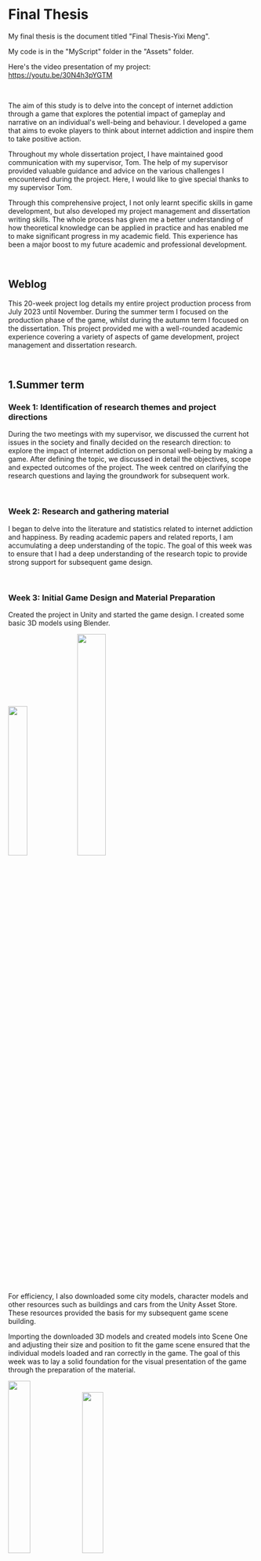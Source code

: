 #  Final Thesis

My final thesis is the document titled "Final Thesis-Yixi Meng". 

My code is in the "MyScript" folder in the "Assets" folder.
 
Here's the video presentation of my project: https://youtu.be/30N4h3pYGTM

 <br />

The aim of this study is to delve into the concept of internet addiction through a game that explores the potential impact of gameplay and narrative on an individual's well-being and behaviour. I developed a game that aims to evoke players to think about internet addiction and inspire them to take positive action.

Throughout my whole dissertation project, I have maintained good communication with my supervisor, Tom. The help of my supervisor provided valuable guidance and advice on the various challenges I encountered during the project. Here, I would like to give special thanks to my supervisor Tom.

Through this comprehensive project, I not only learnt specific skills in game development, but also developed my project management and dissertation writing skills. The whole process has given me a better understanding of how theoretical knowledge can be applied in practice and has enabled me to make significant progress in my academic field. This experience has been a major boost to my future academic and professional development.

 <br />

## Weblog

This 20-week project log details my entire project production process from July 2023 until November. During the summer term I focused on the production phase of the game, whilst during the autumn term I focused on the dissertation. This project provided me with a well-rounded academic experience covering a variety of aspects of game development, project management and dissertation research.

 <br />

## 1.Summer term

###  Week 1: Identification of research themes and project directions

During the two meetings with my supervisor, we discussed the current hot issues in the society and finally decided on the research direction: to explore the impact of internet addiction on personal well-being by making a game. After defining the topic, we discussed in detail the objectives, scope and expected outcomes of the project. The week centred on clarifying the research questions and laying the groundwork for subsequent work.
 
 <br />

### Week 2: Research and gathering material

I began to delve into the literature and statistics related to internet addiction and happiness. By reading academic papers and related reports, I am accumulating a deep understanding of the topic. The goal of this week was to ensure that I had a deep understanding of the research topic to provide strong support for subsequent game design.

 <br />

### Week 3: Initial Game Design and Material Preparation

Created the project in Unity and started the game design. I created some basic 3D models using Blender.

<img  src="https://github.com/Meng-73/Final-Thesis/blob/main/Image/6.png"  width="27.9%"><img  src="https://github.com/Meng-73/Final-Thesis/blob/main/Image/4.png"  width="34%">


For efficiency, I also downloaded some city models, character models and other resources such as buildings and cars from the Unity Asset Store. These resources provided the basis for my subsequent game scene building.

Importing the downloaded 3D models and created models into Scene One and adjusting their size and position to fit the game scene ensured that the individual models loaded and ran correctly in the game. The goal of this week was to lay a solid foundation for the visual presentation of the game through the preparation of the material.

<img  src="https://github.com/Meng-73/Final-Thesis/blob/main/Image/1.png"  width="30%"><img  src="https://github.com/Meng-73/Final-Thesis/blob/main/Image/2.png"  width="29%">

<img  src="https://github.com/Meng-73/Final-Thesis/blob/main/Image/3.png"  width="32.2%"><img  src="https://github.com/Meng-73/Final-Thesis/blob/main/Image/5.png"  width="35.3%">

<img  src="https://github.com/Meng-73/Final-Thesis/blob/main/Image/25.png"  width="80%">

 <br />

### Week 4: Character Movement and Control Scripting

Started writing control scripts for the characters in the game. By adding C# scripts to the game character, I was able to control the character's movement, including moving forward, backward, turning left, turning right, etc. I scripted the character and the camera so that I could control the character's movement and perspective using the WASD keys and mouse drag. The takeaway from this week was an initial grasp of the core techniques of character control in games.

<img  src="https://github.com/Meng-73/Final-Thesis/blob/main/Image/7.png"  width="40%">
<img  src="https://github.com/Meng-73/Final-Thesis/blob/main/Image/8.png"  width="60%">

 <br />

### Week 5: Character Interaction and Storyline Design

The game's storyline and character interactions became the focus of this week. I created engaging interactive elements in Unity, such as dying human characters, and scripted the player's interactions with these characters, including pop-up dialogues that show their voice when clicked and adding an " Quit" button in the dialogues to close the dialogues. At the same time, I created a thought-provoking storyline to ensure that the game resonated with the player and made them think. This week was all about adding colour to the game and making it not just entertaining, but a deep thought-provoking journey.

<img  src="https://github.com/Meng-73/Final-Thesis/blob/main/Image/9.png"  width="60%">

 <br />

### Week 6: Patrol Bots and Failure Mechanics Added

Patrol robots have been added to the game, and random walking of the robots in the scene has been implemented through scripts, injecting more elements into the game. At the same time, when the player is close to the robot, the game will trigger the failure mechanism to increase the fun of the game. After triggering the failure mechanism, a game over screen will be displayed. This week's work aims to increase the fun and challenge of the game and create a more engaging experience for the player.

<img  src="https://github.com/Meng-73/Final-Thesis/blob/main/Image/10.png"  width="50%">
<img  src="https://github.com/Meng-73/Final-Thesis/blob/main/Image/11.png"  width="50%">

 <br />

### Week 7: Game Failure Interface Design

Designed the Game Failure interface in Unity, which included displaying the "Game Over", Restart, and Quit buttons on the interface. By writing scripts, I made sure that these buttons worked the way they were supposed to and that the interface displayed as expected. When the "Restart" button is pressed, scenario one is reloaded, and when the "Quit" button is pressed, the game window is closed.

<img  src="https://github.com/Meng-73/Final-Thesis/blob/main/Image/12.png"  width="50%">
<img  src="https://github.com/Meng-73/Final-Thesis/blob/main/Image/13.png"  width="50%">

 <br />
 
### Week 8: Scene One Subtitles and Portal Design

Adding subtitle elements to Scene 1 adds layers to the narrative of the scene. By writing a script, I implemented a subtitle that triggers when the player approaches a portal, providing guidance to the player. At the same time, I designed and added the portal, adding a technological feel to it by adjusting the lighting effects. This week's work brought the game's narrative to life and provided the player with a deeper experience.


<img  src="https://github.com/Meng-73/Final-Thesis/blob/main/Image/14.png"  width="40%">

<img  src="https://github.com/Meng-73/Final-Thesis/blob/main/Image/15.png"  width="60%">
<img  src="https://github.com/Meng-73/Final-Thesis/blob/main/Image/16.png"  width="60%">
<img  src="https://github.com/Meng-73/Final-Thesis/blob/main/Image/17.png"  width="60%">

 <br />
 
### Week 9: Scene 1 and Scene 2 Transitions

Wrote scripts to enable switching between scenes so that a second scene can be loaded automatically after the player enters the portal, adding a sense of coherence to the game. Improved the visual smoothness of the scene switching by adding a black screen transition effect. The goal for this week was to make the player feel more natural and unobtrusive scene transitions in the game, and to improve the overall sense of immersion.

<img  src="https://github.com/Meng-73/Final-Thesis/blob/main/Image/18.png"  width="60%">

<img  src="https://github.com/Meng-73/Final-Thesis/blob/main/Image/19.png"  width="60%">

 <br />

### Week 10: Scenario Two Models and Character Scripts

Gameplay elements were enriched in the second scenario by introducing more models, including vehicles, buildings and characters. By writing scripts, the random walking of characters in the scenario was implemented, making the whole scenario more alive and lively. The aim of this week's work was to make the game's second scenario more detailed and to provide more opportunities for players to explore and discover.

<img  src="https://github.com/Meng-73/Final-Thesis/blob/main/Image/20.png"  width="50%">

<img  src="https://github.com/Meng-73/Final-Thesis/blob/main/Image/21.png"  width="50%">

 <br />
 
### Week 11: Scene 2 Subtitle Design

The subtitle element is introduced in the second scene, which is scripted to display subtitles at key moments, adding to the narrative experience of the game. The subtitle content is closely centered on the theme, guiding players to think about the subtle relationship between internet addiction and happiness, further enhancing the game's thoughtfulness and emotional resonance.

<img  src="https://github.com/Meng-73/Final-Thesis/blob/main/Image/22.png"  width="50%">

 <br />
 
### Week 12: Scene Sound Additions

Inject more sound elements into the game, including the sound of wind and heartbeat in Scene 1, and the city cacophony in Scene 2. By adjusting the volume and triggering conditions of the sound effects, we ensure that the sounds blend perfectly with the graphics and deepen players' emotional experience of the game's theme. The subtle use of sound effects further enhances the immersion and realism of the game.

<img  src="https://github.com/Meng-73/Final-Thesis/blob/main/Image/23.png"  width="50%">

 <br />

### Week 13: Game Optimisation and Trial

Optimise the game's performance, including graphics and smoothness. Export and share the game with friends for trial play and actively collect their feedback. My friends' suggestions mainly focused on the improvement of the game experience, especially the enhancement of sound effects. Based on the feedback, I decided to add more sound effects, such as game failure and portal sound effects, and successfully integrated new sound elements through script tweaks. I also added a game start screen to make the overall experience richer. This week's work was aimed at polishing the game and ensuring an even better experience for the player through careful optimisation and feedback fixes.

<img  src="https://github.com/Meng-73/Final-Thesis/blob/main/Image/24.png"  width="50%">

 <br />
 
## 2.Autumn term

### Week 14: Supervisor meeting on thesis writing

In the third meeting with my supervisor, I listened to my supervisor's advice and gained important guidance on writing my dissertation. My supervisor provided me with clear directions and key points to support the subsequent writing of my dissertation.

 <br />

### Week 15: Thesis writing continues

Following my tutor's advice and guidance, I invested a significant amount of time in reading and understanding the relevant literature, as well as beginning to write the abstract, introduction and literature review sections of my dissertation. I have carefully cited previous research to provide a solid theoretical foundation for my dissertation.

<img  src="https://github.com/Meng-73/Final-Thesis/blob/main/Image/27.png"  width="60%">

 <br />

### Week 16: First draft of thesis writing and supervisor  meetings

The first draft was submitted to my supervisor for an initial review and received feedback from my supervisor in the fourth supervisor meeting. The tutor emphasised the importance of further refining the writing points for the methodology and experimental sections, and I decided to adopt the research methodology of questionnaires and participant observation. The week's work was aimed at ensuring coherence and depth in all parts of the thesis.

<img  src="https://github.com/Meng-73/Final-Thesis/blob/main/Image/28.png"  width="60%">

 <br />
 
### Week 17: Questionnaire release and initial analysis

Begin designing the questionnaire, clearly defining the questions and ensuring that they cover the core directions of the study. Release the questionnaire and actively collect responses from participants. At the same time, embark on a preliminary analysis of the collected data in order to better understand the overall player feedback on the game and the research topic.

 <br />

### Week 18: Completion of the first draft of the thesis and supervisor feedback

Continued to progress with the dissertation, particularly the results, analysis and discussion, and conclusion sections. I debriefed with my supervisor on the progress of the project and received further guidance on the content of the thesis, revising it accordingly based on the supervisor's feedback.

<img  src="https://github.com/Meng-73/Final-Thesis/blob/main/Image/29.png"  width="50%">

 <br />
 
### Week 19: Final Draft of Dissertation and Video Production

Work on refining the final draft of the thesis to ensure that it is logically clear and accurately presented. At the same time, start recording the video introducing the project, preparing to highlight the highlights of the project, focusing on the design of the game and the practical value of the research.

 <br />
 
### Week 20: Final Project Refinement and Wrap-Up

During this week, I worked on completing the final version of my dissertation and project report by carefully organising everything that needed to be submitted. This week was spent wrapping up the entire project and making sure that every detail was properly taken care of.
